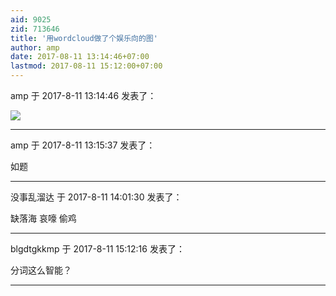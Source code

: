```yaml
---
aid: 9025
zid: 713646
title: '用wordcloud做了个娱乐向的图'
author: amp
date: 2017-08-11 13:14:46+07:00
lastmod: 2017-08-11 15:12:00+07:00
---
```


amp 于 2017-8-11 13:14:46 发表了：

![](http://bbs.northdy.com/static/image/common/emp.gif)

---------

amp 于 2017-8-11 13:15:37 发表了：

如题

---------

没事乱溜达 于 2017-8-11 14:01:30 发表了：

缺落海 哀嚎 偷鸡

---------

blgdtgkkmp 于 2017-8-11 15:12:16 发表了：

分词这么智能？

---------

